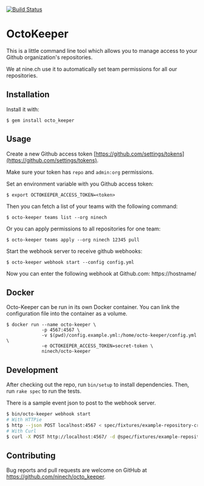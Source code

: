[![Build Status](https://travis-ci.org/ninech/octo_keeper.svg?branch=master)](https://travis-ci.org/ninech/octo_keeper)

# OctoKeeper

This is a little command line tool which allows you to manage access to your Github organization's repositories.

We at nine.ch use it to automatically set team permissions for all our repositories.

## Installation

Install it with:

    $ gem install octo_keeper

## Usage

Create a new Github access token [https://github.com/settings/tokens](https://github.com/settings/tokens).

Make sure your token has `repo` and `admin:org` permissions.

Set an environment variable with you Github access token:

    $ export OCTOKEEPER_ACCESS_TOKEN=<token>

Then you can fetch a list of your teams with the following command:

    $ octo-keeper teams list --org ninech

Or you can apply permissions to all repositories for one team:

    $ octo-keeper teams apply --org ninech 12345 pull

Start the webhook server to receive github webhooks:

    $ octo-keeper webhook start --config config.yml

Now you can enter the following webhook at Github.com: https://hostname/

## Docker

Octo-Keeper can be run in its own Docker container. You can link the configuration file into the container as a volume.

    $ docker run --name octo-keeper \
                 -p 4567:4567 \
                 -v $(pwd)/config.example.yml:/home/octo-keeper/config.yml \
                 -e OCTOKEEPER_ACCESS_TOKEN=secret-token \
                 ninech/octo-keeper

## Development

After checking out the repo, run `bin/setup` to install dependencies. Then, run `rake spec` to run the tests.

There is a sample event json to post to the webhook server.

```sh
$ bin/octo-keeper webhook start
# With HTTPie
$ http --json POST localhost:4567 < spec/fixtures/example-repository-create-event.json
# With Curl
$ curl -X POST http://localhost:4567/ -d @spec/fixtures/example-repository-create-event --header "Content-Type: application/json"
```

## Contributing

Bug reports and pull requests are welcome on GitHub at https://github.com/ninech/octo_keeper.
